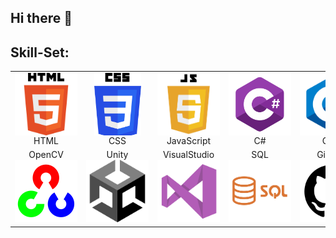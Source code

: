 ## Hi there 👋

## Skill-Set:
<table>
  <tr>
    <td align="center">
      <div style="width: 100px; height: 100px; overflow: hidden;">
      <img src="https://github.com/Anegm-exe/Anegm-exe/blob/main/HTML.png" style="width: 100px; height: auto; pointer-events: none;" />
      </div>
      HTML
    </td>
    <td align="center">
      <div style="width: 100px; height: 100px; overflow: hidden;">
      <img src="https://github.com/Anegm-exe/Anegm-exe/blob/main/CSS.png" style="width: 75px; height: auto; pointer-events: none;" />
      </div>
      CSS
    </td>
    <td align="center">
      <div style="width: 100px; height: 100px; overflow: hidden;">
      <img src="https://github.com/Anegm-exe/Anegm-exe/blob/main/JS.png" style="width: 110px; height: auto; pointer-events: none;" />
      </div>
      JavaScript
    </td>
    <td align="center">
      <div style="width: 100px; height: 100px; overflow: hidden;">
      <img src="https://github.com/Anegm-exe/Anegm-exe/blob/main/C%23.png" style="width: 110px; height: auto; pointer-events: none;" />
      </div>
      C#
    </td>
    <td align="center">
      <div style="width: 100px; height: 100px; overflow: hidden;">
      <img src="https://github.com/Anegm-exe/Anegm-exe/blob/main/C%2B%2B.png" style="width: 110px; height: auto; pointer-events: none;" />
      </div>
      C++
    </td>
    <td align="center">
      <div style="width: 100px; height: 100px; overflow: hidden;">
      <img src="https://github.com/Anegm-exe/Anegm-exe/blob/main/JAVA.png" style="width: 110px; height: auto; pointer-events: none;" />
      </div>
      JAVA
    </td>
    <td align="center">
      <div style="width: 100px; height: 100px; overflow: hidden;">
      <img src="https://github.com/Anegm-exe/Anegm-exe/blob/main/Python.png" style="width: 110px; height: auto; pointer-events: none;" />
      </div>
      Python
    </td>
  </tr>
  <tr>
    <td align="center">OpenCV<br><img src="https://github.com/Anegm-exe/Anegm-exe/blob/main/OpenCV.png" style="height: 100px; width: auto;" /></td>
    <td align="center">Unity<br><img src="https://github.com/Anegm-exe/Anegm-exe/blob/main/Unity.png" style="height: 100px; width: auto;" /></td>
    <td align="center">VisualStudio<br><img src="https://github.com/Anegm-exe/Anegm-exe/blob/main/VisualStudio.png" style="height: 100px; width: auto;" /></td>
    <td align="center">SQL<br><img src="https://github.com/Anegm-exe/Anegm-exe/blob/main/SQL.png" style="height: 100px; width: auto;" /></td>
    <td align="center">GitHub<br><img src="https://github.com/Anegm-exe/Anegm-exe/blob/main/GitHub.png" style="height: 100px; width: auto;" /></td>
    <td align="center">GitBash<br><img src="https://github.com/Anegm-exe/Anegm-exe/blob/main/GitBash.png" style="height: 100px; width: auto;" /></td>
  </tr>
</table>




<!--
- 🔭 I’m currently working on ...
- 🌱 I’m currently learning ...
- 👯 I’m looking to collaborate on ...
- 🤔 I’m looking for help with ...
- 💬 Ask me about ...
- 📫 How to reach me: ...
- 😄 Pronouns: ...
- ⚡ Fun fact: ...
-->

